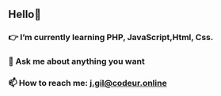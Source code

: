 ## Hello👋
### 👉 I’m currently learning  PHP, JavaScript,Html, Css.
### 💬 Ask me about anything you want
### 📫 How to reach me: j.gil@codeur.online


<!--
**Gilrivas/Gilrivas** is a ✨ _special_ ✨ repository because its `README.md` (this file) appears on your GitHub profile.

Here are some ideas to get you started:

- 🔭 I’m currently working on ...
- 🌱 I’m currently learning ...
- 👯 I’m looking to collaborate on ...
- 🤔 I’m looking for help with ...
- 💬 Ask me about ...
- 📫 How to reach me: ...
- 😄 Pronouns: ...
- ⚡ Fun fact: ...
-->
